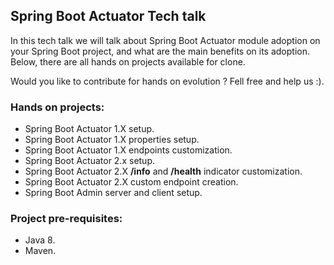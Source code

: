 <h2>Spring Boot Actuator Tech talk</h2>

In this tech talk we will talk about Spring Boot Actuator module adoption on your Spring Boot project, and what are the main benefits on its adoption.
Below, there are all hands on projects available for clone.

Would you like to contribute for hands on evolution ? Fell free and help us :).

<h3> Hands on projects:</h3>

* Spring Boot Actuator 1.X setup.
* Spring Boot Actuator 1.X properties setup.
* Spring Boot Actuator 1.X endpoints customization.
* Spring Boot Actuator 2.x setup.
* Spring Boot Actuator 2.X **/info** and **/health** indicator customization.
* Spring Boot Actuator 2.X custom endpoint creation.
* Spring Boot Admin server and client setup.

<h3>Project pre-requisites:</h3>

* Java 8.
* Maven.
